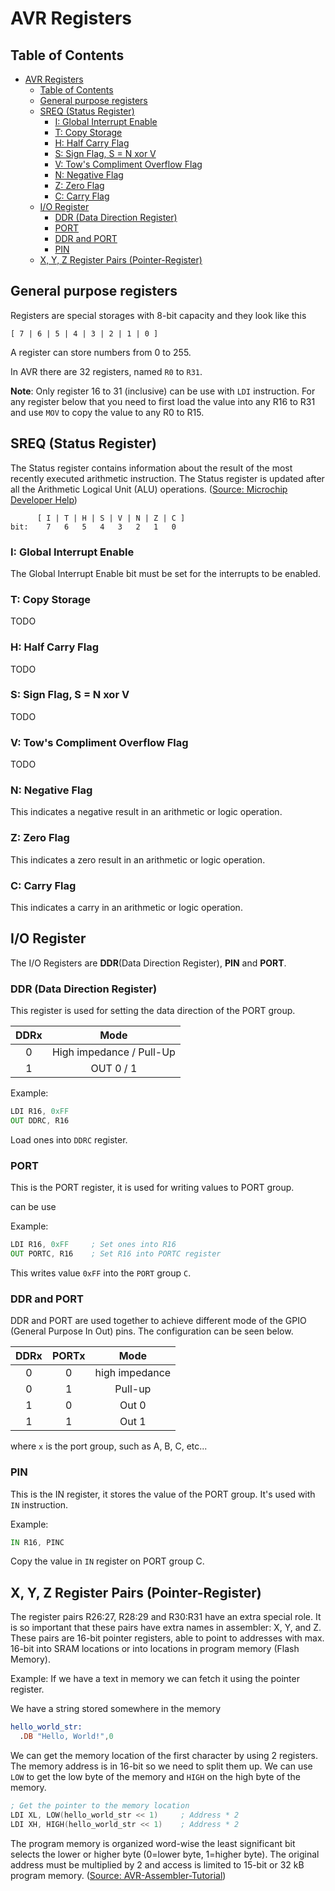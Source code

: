 # AVR Registers

## Table of Contents

- [AVR Registers](#avr-registers)
  - [Table of Contents](#table-of-contents)
  - [General purpose registers](#general-purpose-registers)
  - [SREQ (Status Register)](#sreq-status-register)
    - [I: Global Interrupt Enable](#i-global-interrupt-enable)
    - [T: Copy Storage](#t-copy-storage)
    - [H: Half Carry Flag](#h-half-carry-flag)
    - [S: Sign Flag, S = N xor V](#s-sign-flag-s--n-xor-v)
    - [V: Tow's Compliment Overflow Flag](#v-tows-compliment-overflow-flag)
    - [N: Negative Flag](#n-negative-flag)
    - [Z: Zero Flag](#z-zero-flag)
    - [C: Carry Flag](#c-carry-flag)
  - [I/O Register](#io-register)
    - [DDR (Data Direction Register)](#ddr-data-direction-register)
    - [PORT](#port)
    - [DDR and PORT](#ddr-and-port)
    - [PIN](#pin)
  - [X, Y, Z Register Pairs (Pointer-Register)](#x-y-z-register-pairs-pointer-register)

## General purpose registers 

Registers are special storages with 8-bit capacity and they look like this

```
[ 7 | 6 | 5 | 4 | 3 | 2 | 1 | 0 ]
```

A register can store numbers from 0 to 255.

In AVR there are 32 registers, named `R0` to `R31`.

**Note**: Only register 16 to 31 (inclusive) can be use with `LDI` instruction. For any register below that you need to first load the value into any R16 to R31 and use `MOV` to copy the value to any R0 to R15.

## SREQ (Status Register)

The Status register contains information about the result of the most recently executed arithmetic instruction. The Status register is updated after all the Arithmetic Logical Unit (ALU) operations. ([Source: Microchip Developer Help](https://microchipdeveloper.com/8avr:status))

```
      [ I | T | H | S | V | N | Z | C ]
bit:    7   6   5   4   3   2   1   0
```

### I: Global Interrupt Enable

The Global Interrupt Enable bit must be set for the interrupts to be enabled.

### T: Copy Storage

TODO

### H: Half Carry Flag

TODO

### S: Sign Flag, S = N xor V

TODO

### V: Tow's Compliment Overflow Flag

TODO

### N: Negative Flag

This indicates a negative result in an arithmetic or logic operation.

### Z: Zero Flag

This indicates a zero result in an arithmetic or logic operation.

### C: Carry Flag

This indicates a carry in an arithmetic or logic operation.

## I/O Register

The I/O Registers are **DDR**(Data Direction Register), **PIN** and **PORT**.

### DDR (Data Direction Register)

This register is used for setting the data direction of the PORT group.

| DDRx  |           Mode           |
| :---: | :----------------------: |
|   0   | High impedance / Pull-Up |
|   1   |        OUT 0 / 1         |

Example:

```asm
LDI R16, 0xFF
OUT DDRC, R16
```

Load ones into `DDRC` register.

### PORT

This is the PORT register, it is used for writing values to PORT group.

can be use

Example:

```asm
LDI R16, 0xFF     ; Set ones into R16
OUT PORTC, R16    ; Set R16 into PORTC register
```

This writes value `0xFF` into the `PORT` group `C`.

### DDR and PORT

DDR and PORT are used together to achieve different mode of the GPIO (General Purpose In Out) pins. The configuration can be seen below.

| DDRx  | PORTx |      Mode      |
| :---: | :---: | :------------: |
|   0   |   0   | high impedance |
|   0   |   1   |    Pull-up     |
|   1   |   0   |     Out 0      |
|   1   |   1   |     Out 1      |

where `x` is the port group, such as A, B, C, etc...

### PIN

This is the IN register, it stores the value of the PORT group. It's used with `IN` instruction.

Example:

```asm
IN R16, PINC
```

Copy the value in `IN` register on PORT group C.

## X, Y, Z Register Pairs (Pointer-Register)

The register pairs R26:27, R28:29 and R30:R31 have an extra special role. It is so important that these pairs have extra names in assembler: X, Y, and Z. These pairs are 16-bit pointer registers, able to point to addresses with max. 16-bit into SRAM locations or into locations in program memory (Flash Memory).

Example: If we have a text in memory we can fetch it using the pointer register.

We have a string stored somewhere in the memory

```asm
hello_world_str:
  .DB "Hello, World!",0
```

We can get the memory location of the first character by using 2 registers. The memory address is in 16-bit so we need to split them up. We can use `LOW` to get the low byte of the memory and `HIGH` on the high byte of the memory.

```asm
; Get the pointer to the memory location
LDI XL, LOW(hello_world_str << 1)     ; Address * 2
LDI XH, HIGH(hello_world_str << 1)    ; Address * 2
```

The program memory is organized word-wise the least significant bit selects the lower or higher byte (0=lower byte, 1=higher byte). The original address must be multiplied by 2 and access is limited to 15-bit or 32 kB program memory. ([Source: AVR-Assembler-Tutorial](http://www.avr-asm-tutorial.net/avr_en/beginner/REGISTER.html))